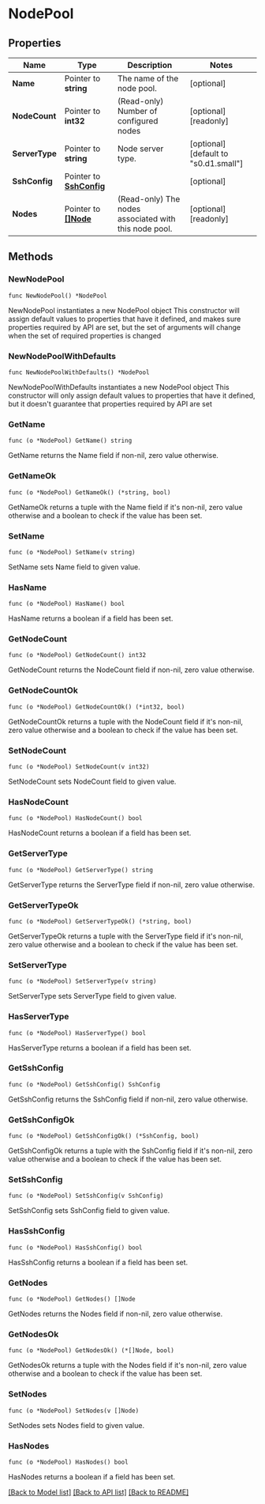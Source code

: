# NodePool

## Properties

Name | Type | Description | Notes
------------ | ------------- | ------------- | -------------
**Name** | Pointer to **string** | The name of the node pool. | [optional] 
**NodeCount** | Pointer to **int32** | (Read-only) Number of configured nodes | [optional] [readonly] 
**ServerType** | Pointer to **string** | Node server type. | [optional] [default to "s0.d1.small"]
**SshConfig** | Pointer to [**SshConfig**](SshConfig.md) |  | [optional] 
**Nodes** | Pointer to [**[]Node**](Node.md) | (Read-only) The nodes associated with this node pool. | [optional] [readonly] 

## Methods

### NewNodePool

`func NewNodePool() *NodePool`

NewNodePool instantiates a new NodePool object
This constructor will assign default values to properties that have it defined,
and makes sure properties required by API are set, but the set of arguments
will change when the set of required properties is changed

### NewNodePoolWithDefaults

`func NewNodePoolWithDefaults() *NodePool`

NewNodePoolWithDefaults instantiates a new NodePool object
This constructor will only assign default values to properties that have it defined,
but it doesn't guarantee that properties required by API are set

### GetName

`func (o *NodePool) GetName() string`

GetName returns the Name field if non-nil, zero value otherwise.

### GetNameOk

`func (o *NodePool) GetNameOk() (*string, bool)`

GetNameOk returns a tuple with the Name field if it's non-nil, zero value otherwise
and a boolean to check if the value has been set.

### SetName

`func (o *NodePool) SetName(v string)`

SetName sets Name field to given value.

### HasName

`func (o *NodePool) HasName() bool`

HasName returns a boolean if a field has been set.

### GetNodeCount

`func (o *NodePool) GetNodeCount() int32`

GetNodeCount returns the NodeCount field if non-nil, zero value otherwise.

### GetNodeCountOk

`func (o *NodePool) GetNodeCountOk() (*int32, bool)`

GetNodeCountOk returns a tuple with the NodeCount field if it's non-nil, zero value otherwise
and a boolean to check if the value has been set.

### SetNodeCount

`func (o *NodePool) SetNodeCount(v int32)`

SetNodeCount sets NodeCount field to given value.

### HasNodeCount

`func (o *NodePool) HasNodeCount() bool`

HasNodeCount returns a boolean if a field has been set.

### GetServerType

`func (o *NodePool) GetServerType() string`

GetServerType returns the ServerType field if non-nil, zero value otherwise.

### GetServerTypeOk

`func (o *NodePool) GetServerTypeOk() (*string, bool)`

GetServerTypeOk returns a tuple with the ServerType field if it's non-nil, zero value otherwise
and a boolean to check if the value has been set.

### SetServerType

`func (o *NodePool) SetServerType(v string)`

SetServerType sets ServerType field to given value.

### HasServerType

`func (o *NodePool) HasServerType() bool`

HasServerType returns a boolean if a field has been set.

### GetSshConfig

`func (o *NodePool) GetSshConfig() SshConfig`

GetSshConfig returns the SshConfig field if non-nil, zero value otherwise.

### GetSshConfigOk

`func (o *NodePool) GetSshConfigOk() (*SshConfig, bool)`

GetSshConfigOk returns a tuple with the SshConfig field if it's non-nil, zero value otherwise
and a boolean to check if the value has been set.

### SetSshConfig

`func (o *NodePool) SetSshConfig(v SshConfig)`

SetSshConfig sets SshConfig field to given value.

### HasSshConfig

`func (o *NodePool) HasSshConfig() bool`

HasSshConfig returns a boolean if a field has been set.

### GetNodes

`func (o *NodePool) GetNodes() []Node`

GetNodes returns the Nodes field if non-nil, zero value otherwise.

### GetNodesOk

`func (o *NodePool) GetNodesOk() (*[]Node, bool)`

GetNodesOk returns a tuple with the Nodes field if it's non-nil, zero value otherwise
and a boolean to check if the value has been set.

### SetNodes

`func (o *NodePool) SetNodes(v []Node)`

SetNodes sets Nodes field to given value.

### HasNodes

`func (o *NodePool) HasNodes() bool`

HasNodes returns a boolean if a field has been set.


[[Back to Model list]](../README.md#documentation-for-models) [[Back to API list]](../README.md#documentation-for-api-endpoints) [[Back to README]](../README.md)


